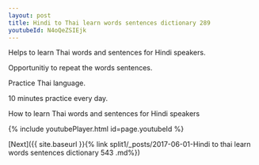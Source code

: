 ```yaml
---
layout: post
title: Hindi to Thai learn words sentences dictionary 289 
youtubeId: N4oQeZSIEjk
---
```

 
 
Helps to learn Thai words and sentences for Hindi speakers.

Opportunitiy to repeat the words sentences. 

Practice Thai language. 
 
10 minutes practice every day. 
 
How to learn Thai words and sentences for Hindi speakers 
 
{% include youtubePlayer.html id=page.youtubeId %}
 
 
[Next]({{ site.baseurl }}{% link  split1/_posts/2017-06-01-Hindi to thai learn words sentences dictionary 543 .md%})
 
